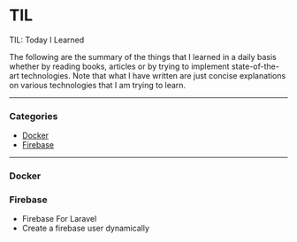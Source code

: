 # TIL
TIL: Today I Learned

The following are the summary of the things that I learned in a daily basis whether by reading books, articles or by trying to implement state-of-the-art technologies. Note that what I have written are just concise explanations on various technologies that I am trying to learn.

---------------------------------------------------------------------

### Categories
 - [Docker](https://github.com/chestercolita/til/#docker)
 - [Firebase](https://github.com/chestercolita/til/#firebase)

----------------------------------------------------------------------

### Docker

### Firebase
 - Firebase For Laravel
 - Create a firebase user dynamically
